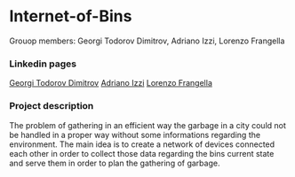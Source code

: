 # Internet-of-Bins
Grouop members: Georgi Todorov Dimitrov, Adriano Izzi, Lorenzo Frangella
### Linkedin pages
[Georgi Todorov Dimitrov](https://www.linkedin.com/in/georgi-dimitrov-66859621b)
[Adriano Izzi](https://www.linkedin.com/in/adriano-izzi-b67848303?utm_source=share&utm_campaign=share_via&utm_content=profile&utm_medium=android_app)
[Lorenzo Frangella](https://www.linkedin.com/in/lorenzo-frangella-3492b123b)

### Project description

The problem of gathering in an efficient way the garbage in a city could not be handled in a proper way without some informations regarding the environment. The main idea is to create a network of devices connected each other in order to collect those data regarding the bins current state and serve them in order to plan the gathering of garbage.



